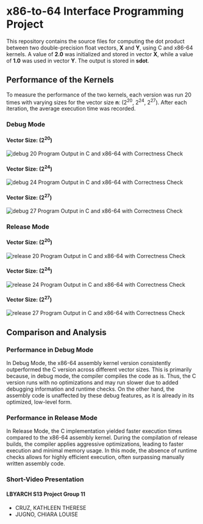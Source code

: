 # x86-to-64 Interface Programming Project

This repository contains the source files for computing the dot product between two double-precision float vectors, **X** and **Y**, using C and x86-64 kernels. A value of **2.0** was initialized and stored in vector **X**, while a value of **1.0** was used in vector **Y**. The output is stored in **sdot**.

## Performance of the Kernels
To measure the performance of the two kernels, each version was run 20 times with varying sizes for the vector size **n**: \(2<sup>20</sup>, 2<sup>24</sup>, 2<sup>27</sup>\). After each iteration, the average execution time was recorded.

### Debug Mode
#### Vector Size: \(2<sup>20</sup>\)
![debug 20](https://github.com/user-attachments/assets/7c204a94-c755-49f5-b46f-122492f86877)
Program Output in C and x86-64 with Correctness Check

#### Vector Size: \(2<sup>24</sup>\)
![debug 24](https://github.com/user-attachments/assets/24d582a0-5a7f-4c74-b381-d47f291cc064)
Program Output in C and x86-64 with Correctness Check

#### Vector Size: \(2<sup>27</sup>\)
![debug 27](https://github.com/user-attachments/assets/1f5d547d-f823-497e-8acd-7d3759d4196d)
Program Output in C and x86-64 with Correctness Check

### Release Mode
#### Vector Size: \(2<sup>20</sup>\)
![release 20](https://github.com/user-attachments/assets/7b964e13-23a8-429f-8afc-88b6fda4a771)
Program Output in C and x86-64 with Correctness Check

#### Vector Size: \(2<sup>24</sup>\)
![release 24](https://github.com/user-attachments/assets/cb732c17-56d3-4dad-9fd2-46683a86dd14)
Program Output in C and x86-64 with Correctness Check

#### Vector Size: \(2<sup>27</sup>\)
![release 27](https://github.com/user-attachments/assets/8d04c509-514c-4efd-8e0c-c79789349aca)
Program Output in C and x86-64 with Correctness Check

## Comparison and Analysis
### Performance in Debug Mode
In Debug Mode, the x86-64 assembly kernel version consistently outperformed the C version across different vector sizes. This is primarily because, in debug mode, the compiler compiles the code as is. Thus, the C version runs with no optimizations and may run slower due to added debugging information and runtime checks. On the other hand, the assembly code is unaffected by these debug features, as it is already in its optimized, low-level form.

### Performance in Release Mode
In Release Mode, the C implementation yielded faster execution times compared to the x86-64 assembly kernel. During the compilation of release builds, the compiler applies aggressive optimizations, leading to faster execution and minimal memory usage. In this mode, the absence of runtime checks allows for highly efficient execution, often surpassing manually written assembly code.

### Short-Video Presentation

#### LBYARCH S13 Project Group 11
* CRUZ, KATHLEEN THERESE
* JUGNO, CHIARA LOUISE
